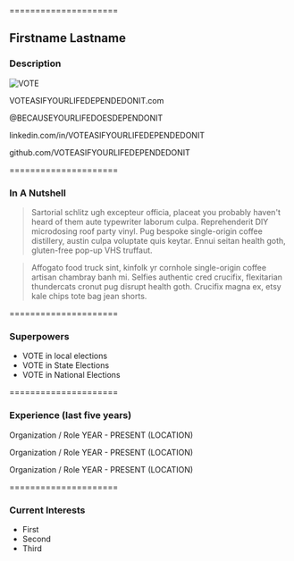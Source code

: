=====================

## Firstname Lastname

### Description 

![VOTE](https://media.giphy.com/media/dsLLWjqr3mUe3Vm3FK/giphy.gif)

VOTEASIFYOURLIFEDEPENDEDONIT.com

@BECAUSEYOURLIFEDOESDEPENDONIT

linkedin.com/in/VOTEASIFYOURLIFEDEPENDEDONIT

github.com/VOTEASIFYOURLIFEDEPENDEDONIT

=====================

### In A Nutshell

> Sartorial schlitz ugh excepteur officia, placeat you probably haven't heard of them aute typewriter laborum culpa. Reprehenderit DIY microdosing roof party vinyl. Pug bespoke single-origin coffee distillery, austin culpa voluptate quis keytar. Ennui seitan health goth, gluten-free pop-up VHS truffaut. 

> Affogato food truck sint, kinfolk yr cornhole single-origin coffee artisan chambray banh mi. Selfies authentic cred crucifix, flexitarian thundercats cronut pug disrupt health goth. Crucifix magna ex, etsy kale chips tote bag jean shorts.

=====================

### Superpowers 

- VOTE in local elections
- VOTE in State Elections
- VOTE in National Elections 

=====================

### Experience (last five years)

Organization / Role
YEAR - PRESENT (LOCATION)

Organization / Role
YEAR - PRESENT (LOCATION)

Organization / Role
YEAR - PRESENT (LOCATION)

=====================

### Current Interests

- First 
- Second
- Third 
